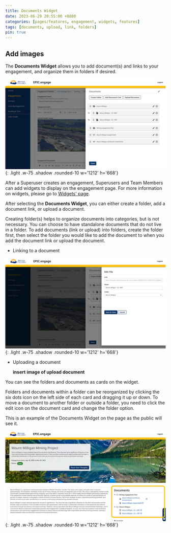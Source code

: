 ```yaml
---
title: Documents Widget
date: 2023-06-29 20:55:00 +0800
categories: [pages/features, engagement, widgets, features]
tags: [documents, upload, link, folders]
pin: true
---
```


## Add images

The **Documents Widget** allows you to add document(s) and links to your engagement, and organize them in folders if desired.

![Documents Widget Page](/assets\UserGuideImages\Images\documents-widget\documents-widget-documents-widget-internal-with-2-folders-and-some-documents.png){: .light .w-75 .shadow .rounded-10 w='1212' h='668'}

After a Superuser creates an engagement, Superusers and Team Members can add widgets to display on the engagement page. For more information on widgets, please go to [Widgets' page](/met-guide/posts/widgets/).

After selecting the **Documents Widget**, you can either create a folder, add a document link, or upload a document.

Creating folder(s) helps to organize documents into categories, but is not necessary. You can choose to have standalone documents that do not live in a folder. To add documents (link or upload) into folders, create the folder first, then select the folder you would like to add the document to when you add the document link or upload the document.

- Linking to a document

![Document Link](/assets/UserGuideImages/Images/documents-widget/documents-widget-image-of-link-to-document.png){: .light .w-75 .shadow .rounded-10 w='1212' h='668'}

- Uploading a document

  **insert image of upload document**

You can see the folders and documents as cards on the widget.

Folders and documents within a folder can be reorganized by clicking the six dots icon on the left side of each card and dragging it up or down. To move a document to another folder or outside a folder, you need to click the edit icon on the document card and change the folder option.

This is an example of the Documents Widget on the page as the public will see it.

![Documents Widget Public](/assets/UserGuideImages/Images/documents-widget/documents-widget-documents-widget-internal-with-3-folders-1-folder-open-showing-2-3-upload-documents-and-document-links.png){: .light .w-75 .shadow .rounded-10 w='1212' h='668'}

